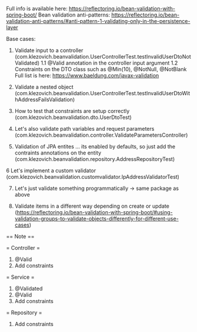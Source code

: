 Full info is available here: https://reflectoring.io/bean-validation-with-spring-boot/
Bean validation anti-patterns: https://reflectoring.io/bean-validation-anti-patterns/#anti-pattern-1-validating-only-in-the-persistence-layer


Base cases:

1. Validate input to a controller (com.klezovich.beanvalidation.UserControllerTest.testInvalidUserDtoNotValidated)
  1.1 @Valid annotation in the controller input argument
  1.2 Constraints on the DTO class such as @Min(10), @NotNull, @NotBlank
  Full list is here: https://www.baeldung.com/javax-validation
  
2. Validate a nested object (com.klezovich.beanvalidation.UserControllerTest.testInvalidUserDtoWithAddressFailsValidation)

3. How to test that constraints are setup correctly (com.klezovich.beanvalidation.dto.UserDtoTest)

4. Let's also validate path variables and request parameters (com.klezovich.beanvalidation.controller.ValidateParametersController)

5. Validation of JPA entites ... its enabled by defaults, so just add the contraints annotations 
   on the entity (com.klezovich.beanvalidation.repository.AddressRepositoryTest)
   
6 Let's implement a custom validator (com.klezovich.beanvalidation.customvalidator.IpAddressValidatorTest)

7. Let's just validate something programmatically -> same package as above

8. Validate items in a different way depending on create or update (https://reflectoring.io/bean-validation-with-spring-boot/#using-validation-groups-to-validate-objects-differently-for-different-use-cases)


== Note == 

= Controller = 
1. @Valid 
2. Add constraints

= Service = 
1. @Validated
2. @Valid 
3. Add constraints 

= Repository =
1. Add constraints